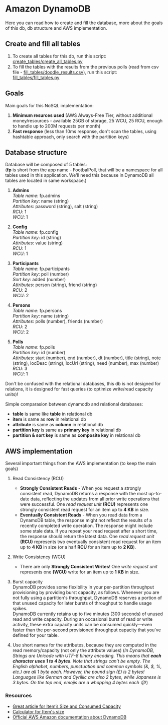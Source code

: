 # Amazon DynamoDB

Here you can read how to create and fill the database, more about the goals of this db, db structure and AWS implementation.

## Create and fill all tables

1. To create all tables for this db, run this script: [create_tables/create_all_tables.py](https://github.com/MTrajK/FootballPoll/blob/master/src/dynamodb/create_tables/create_all_tables.py)
2. To fill the tables with the results from the previous polls (read from csv file - [fill_tables/doodle_results.csv](https://github.com/MTrajK/FootballPoll/blob/master/src/dynamodb/fill_tables/doodle_results.csv)), run this script: [fill_tables/fill_tables.py](https://github.com/MTrajK/FootballPoll/blob/master/src/dynamodb/fill_tables/fill_tables.py)

## Goals

Main goals for this NoSQL implementation:

1. **Minimum resurces used** (AWS Always-Free Tier, without additional money/resources - available 25GB of storage, 25 WCU, 25 RCU, enough to handle up to 200M requests per month)
2. **Fast response** (less than 10ms response, don't scan the tables, using hashtable approach, only search with the partition keys)

## Database structure

Database will be composed of 5 tables:\
(**fp** is short from the app name - FootbalPoll, that will be a namespace for all tables used in this application. We'll need this because in DynamoDB all tables are located in same workspace.)

1. **Admins**\
    *Table name*: fp.admins\
    *Partition key*: name (string)\
    *Attributes*: password (string), salt (string)\
    *RCU*: 1\
    *WCU*: 1

2. **Config**\
    *Table name*: fp.config\
    *Partition key*: id (string)\
    *Attributes*: value (string)\
    *RCU*: 1\
    *WCU*: 1

3. **Participants**\
    *Table name*: fp.participants\
    *Partition key*: poll (number)\
    *Sort key*: added (number)\
    *Attributes*: person (string), friend (string)\
    *RCU*: 2\
    *WCU*: 2

4. **Persons**\
    *Table name*: fp.persons\
    *Partition key*: name (string)\
    *Attributes*: polls (number), friends (number)\
    *RCU*: 2\
    *WCU*: 2

5. **Polls**\
    *Table name*: fp.polls\
    *Partition key*: id (number)\
    *Attributes*: start (number), end (number), dt (number), title (string), note (string), locDesc (string), locUrl (string), need (number), max (number)\
    *RCU*: 3\
    *WCU*: 1

Don't be confused with the relational databases, this db is not designed for relations, it is designed for fast queries (to optimize write/read capacity units)!

Simple comparasion between dynamodb and relational databases:

- **table** is same like **table** in relational db
- **item** is same as **row** in relational db
- **attribute** is same as **column** in relational db
- **partition key** is same as **primary key** in relational db
- **partition & sort key** is same as **composite key** in relational db

## AWS implementation

Several important things from the AWS implementation (to keep the main goals)

1. Read Consistency (RCU)
    - **Strongly Consistent Reads** - When you request a strongly consistent read, DynamoDB returns a response with the most up-to-date data, reflecting the updates from all prior write operations that were successful. One *read request unit* **(RCU)** represents one strongly consistent read request for an item up to **4 KB** in size.
    - **Eventually Consistent Reads** - When you read data from a DynamoDB table, the response might not reflect the results of a recently completed write operation. The response might include some stale data. If you repeat your read request after a short time, the response should return the latest data. One *read request unit* **(RCU)** represents two eventually consistent read request for an item up to **4 KB** in size (or a half **RCU** for an item up to **2 KB**).

2. Write Consistency (WCU)
    - There are only **Strongly Consistent Writes**! One *write request unit* represents one **(WCU)** write for an item up to **1 KB** in size.

3. Burst capacity\
DynamoDB provides some flexibility in your per-partition throughput provisioning by providing burst capacity, as follows. Whenever you are not fully using a partition's throughput, DynamoDB reserves a portion of that unused capacity for later bursts of throughput to handle usage spikes.\
DynamoDB currently retains up to five minutes (300 seconds) of unused read and write capacity. During an occasional burst of read or write activity, these extra capacity units can be consumed quickly—even faster than the per-second provisioned throughput capacity that you've defined for your table.

4. Use short names for the attributes, because they are computed in the read memory/capacity (not only the attribute values) (*In DynamoDB, Strings are Unicode with UTF-8 binary encoding. This means that **each character uses 1 to 4 bytes**. Note that strings can’t be empty. The English alphabet, numbers, punctuation and common symbols (&, $, %, etc.) are all 1 byte each. However, the pound sign (£) is 2 bytes! Languages like German and Cyrillic are also 2 bytes, while Japanese is 3 bytes. On the top end, emojis are a whopping 4 bytes each 😲!*)

### Resources

- [Great article for Item’s Size and Consumed Capacity](https://medium.com/@zaccharles/calculating-a-dynamodb-items-size-and-consumed-capacity-d1728942eb7c)
- [Calculator for Item's size](https://zaccharles.github.io/dynamodb-calculator/)
- [Official AWS Amazon documentation about DynamoDB](https://docs.aws.amazon.com/dynamodb/index.html)